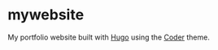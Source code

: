 # mywebsite

My portfolio website built with [Hugo](https://gohugo.io/) using the [Coder](https://github.com/luizdepra/hugo-coder/) theme.
